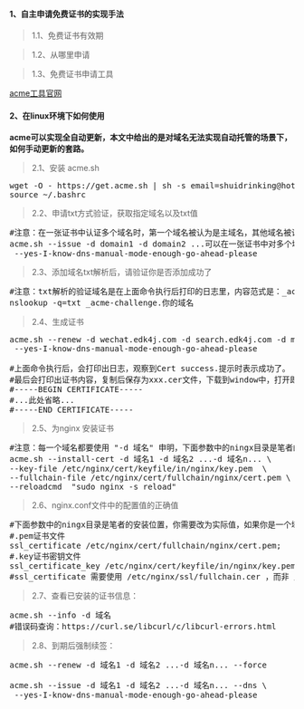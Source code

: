 #### 1、自主申请免费证书的实现手法
>1.1、免费证书有效期

>1.2、从哪里申请

>1.3、免费证书申请工具

<a href="https://github.com/acmesh-official/acme.sh/wiki/说明" target="_blank">acme工具官网</a>

#### 2、在linux环境下如何使用

**acme可以实现全自动更新，本文中给出的是对域名无法实现自动托管的场景下，如何手动更新的套路。**

>2.1、安装 acme.sh
<pre class="prettyprint lang-s">
wget -O - https://get.acme.sh | sh -s email=shuidrinking@hotmail.com
source ~/.bashrc
</pre>
>2.2、申请txt方式验证，获取指定域名以及txt值
<pre class="prettyprint lang-s">
#注意：在一张证书中认证多个域名时，第一个域名被认为是主域名，其他域名被认为是别名
acme.sh --issue -d domain1 -d domain2 ...可以在一张证书中对多个域名认证... --dns \
 --yes-I-know-dns-manual-mode-enough-go-ahead-please
</pre>

>2.3、添加域名txt解析后，请验证你是否添加成功了
<pre class="prettyprint lang-s">
#注意：txt解析的验证域名是在上面命令执行后打印的日志里，内容范式是：_acme-challenge.你的域名
nslookup -q=txt _acme-challenge.你的域名
</pre>

>2.4、生成证书
<pre class="prettyprint lang-s">
acme.sh --renew -d wechat.edk4j.com -d search.edk4j.com -d mail.edk4j.com -d star.edk4j.com -d starapp.edk4j.com \
 --yes-I-know-dns-manual-mode-enough-go-ahead-please
 
#上面命令执行后，会打印出日志，观察到Cert success.提示时表示成功了。
#最后会打印出证书内容，复制后保存为xxx.cer文件，下载到window中，打开即可看到证书信息
#-----BEGIN CERTIFICATE-----
#...此处省略...
#-----END CERTIFICATE-----
</pre>
>2.5、为nginx 安装证书
<pre class="prettyprint lang-s">
#注意：每一个域名都要使用 "-d 域名" 申明，下面参数中的ningx目录是笔者的安装位置，你需要改为实际值
acme.sh --install-cert -d 域名1 -d 域名2 ...-d 域名n... \
--key-file /etc/nginx/cert/keyfile/in/nginx/key.pem  \
--fullchain-file /etc/nginx/cert/fullchain/nginx/cert.pem \
--reloadcmd  "sudo nginx -s reload"
</pre>
>2.6、nginx.conf文件中的配置值的正确值
<pre class="prettyprint lang-s">
#下面参数中的ningx目录是笔者的安装位置，你需要改为实际值，如果你是一个域名一个证书，也请酌情修改
#.pem证书文件
ssl_certificate /etc/nginx/cert/fullchain/nginx/cert.pem;
#.key证书密钥文件
ssl_certificate_key /etc/nginx/cert/keyfile/in/nginx/key.pem;
#ssl_certificate 需要使用 /etc/nginx/ssl/fullchain.cer ，而非 /etc/nginx/ssl/<domain>.cer ，否则 SSL Labs 的测试会报证书链问题（Chain issues Incomplete）。
</pre>
>2.7、查看已安装的证书信息：
<pre class="prettyprint lang-s">
acme.sh --info -d 域名
#错误码查询：https://curl.se/libcurl/c/libcurl-errors.html
</pre>
>2.8、到期后强制续签：
<pre class="prettyprint lang-s">
acme.sh --renew -d 域名1 -d 域名2 ...-d 域名n... --force

acme.sh --issue -d 域名1 -d 域名2 ...-d 域名n... --dns \
 --yes-I-know-dns-manual-mode-enough-go-ahead-please
</pre>
